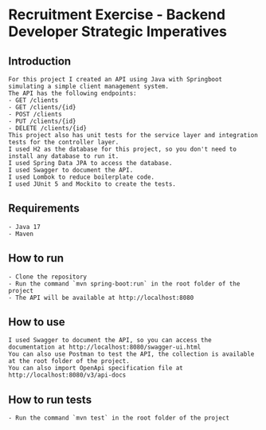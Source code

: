 # Recruitment Exercise - Backend Developer Strategic Imperatives

## Introduction
    For this project I created an API using Java with Springboot simulating a simple client management system.
    The API has the following endpoints:
    - GET /clients
    - GET /clients/{id}
    - POST /clients
    - PUT /clients/{id}
    - DELETE /clients/{id}
    This project also has unit tests for the service layer and integration tests for the controller layer.
    I used H2 as the database for this project, so you don't need to install any database to run it.
    I used Spring Data JPA to access the database.
    I used Swagger to document the API.
    I used Lombok to reduce boilerplate code.
    I used JUnit 5 and Mockito to create the tests.

## Requirements
    - Java 17
    - Maven
    
## How to run
    - Clone the repository
    - Run the command `mvn spring-boot:run` in the root folder of the project
    - The API will be available at http://localhost:8080

## How to use
    I used Swagger to document the API, so you can access the documentation at http://localhost:8080/swagger-ui.html
    You can also use Postman to test the API, the collection is available at the root folder of the project.
    You can also import OpenApi specification file at http://localhost:8080/v3/api-docs

## How to run tests
    - Run the command `mvn test` in the root folder of the project


